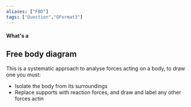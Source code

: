 ```yaml
---
aliases: ["FBD"]
tags: ["Question","QFormat3"]
---
```


#### What's a
## Free body diagram
This is a systematic approach to analyse forces acting on a body, to draw one you must:
- Isolate the body from its surroundings
- Replace supports with reaction forces, and draw and label any other forces actin